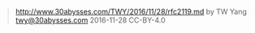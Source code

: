﻿> http://www.30abysses.com/TWY/2016/11/28/rfc2119.md
> by TW Yang <twy@30abysses.com> 2016-11-28 CC-BY-4.0

